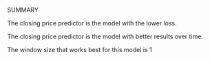
SUMMARY

The closing price predictor is the model with the lower loss.

The closing price predictor is the model with better results over time.

The window size that works best for this model is 1